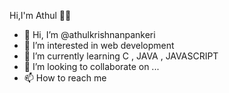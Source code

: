 <h8>Hi,I'm Athul 👋👻 </h8>

- 👋 Hi, I’m @athulkrishnanpankeri
- 👀 I’m interested in web development
- 🌱 I’m currently learning <h8> C , JAVA , JAVASCRIPT </h8>
- 💞️ I’m looking to collaborate on ...
- 📫 How to reach me 

<!---
athulkrishnanpankeri/athulkrishnanpankeri is a ✨ special ✨ repository because its `README.md` (this file) appears on your GitHub profile.
You can click the Preview link to take a look at your changes.
--->
